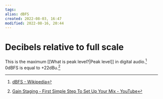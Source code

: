```yaml
---
tags: 
alias: dBFS
created: 2022-08-03, 16:47
modified: 2022-08-16, 20:44
---
```


# Decibels relative to full scale
This is the maximum [[What is peak level?|Peak level]] in digital audio.[^1] 0dBFS is equal to +22dBu.[^2]

[^1]: [dBFS - Wikipedia](https://en.wikipedia.org/wiki/DBFS)
[^2]: [Gain Staging - First Simple Step To Set Up Your Mix - YouTube](https://www.youtube.com/watch?v=n34J4NobUus&t=232s)